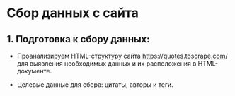 # Сбор данных с сайта

## 1. Подготовка к сбору данных:
- Проанализируем HTML-структуру сайта https://quotes.toscrape.com/  для выявления необходимых данных и их расположения в HTML-документе.

- Целевые данные для сбора: цитаты, авторы и теги.
